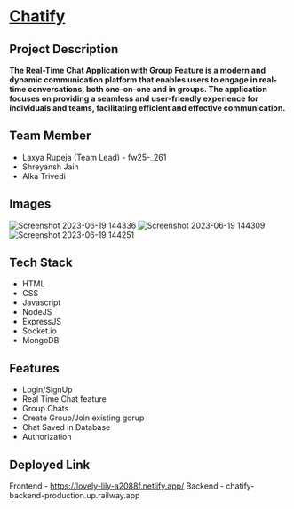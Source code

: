 # [Chatify](https://lovely-lily-a2088f.netlify.app/)
## Project Description
**The Real-Time Chat Application with Group Feature is a modern and dynamic communication platform that enables users to engage in real-time conversations, both one-on-one and in groups. The application focuses on providing a seamless and user-friendly experience for individuals and teams, facilitating efficient and effective communication.**
## Team Member
* Laxya Rupeja (Team Lead) - fw25-_261
* Shreyansh Jain
* Alka  Trivedi
## Images 
![Screenshot 2023-06-19 144336](https://github.com/LaxyaRupeja/bouncy-invention-713/assets/121308243/2dec74b3-2412-48ef-9ad5-12b6cff7c92c)
![Screenshot 2023-06-19 144309](https://github.com/LaxyaRupeja/bouncy-invention-713/assets/121308243/b506157d-e6bf-4c8c-8598-7850dea0903f)
![Screenshot 2023-06-19 144251](https://github.com/LaxyaRupeja/bouncy-invention-713/assets/121308243/d796c73c-e565-4576-8d18-5e89c02815c0)
## Tech Stack
* HTML
* CSS
* Javascript
* NodeJS
* ExpressJS
* Socket.io
* MongoDB
## Features
* Login/SignUp
* Real Time Chat feature
* Group Chats
* Create Group/Join existing gorup
* Chat Saved in Database
* Authorization
## Deployed Link
Frontend - 
https://lovely-lily-a2088f.netlify.app/
Backend - 
chatify-backend-production.up.railway.app
